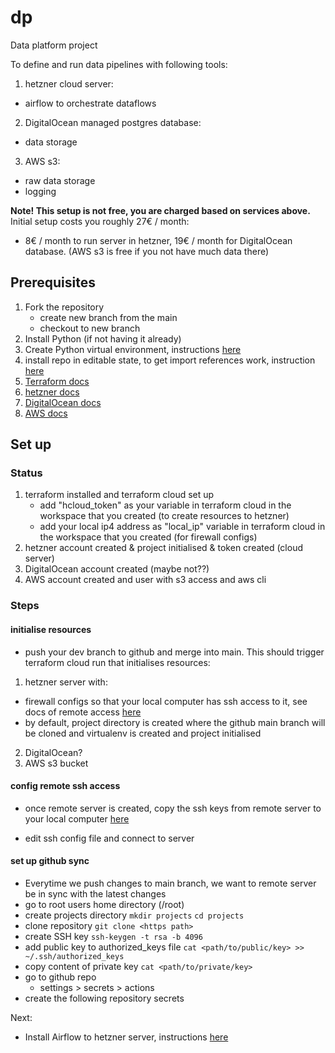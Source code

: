 # dp
Data platform project

To define and run data pipelines with following tools:
1. hetzner cloud server:
- airflow to orchestrate dataflows
2. DigitalOcean managed postgres database:
- data storage
3. AWS s3:
- raw data storage
- logging

**Note! This setup is not free, you are charged based on services above.**
Initial setup costs you roughly 27€ / month:
- 8€ / month to run server in hetzner, 19€ / month for DigitalOcean database. (AWS s3 is free if you not have much data there)

## Prerequisites
1. Fork the repository
    - create new branch from the main
    - checkout to new branch
2. Install Python (if not having it already)
3. Create Python virtual environment, instructions [here](docs/create_venv.md)
4. install repo in editable state, to get import references work, instruction [here](docs/init_project.md)
5. [Terraform docs](docs/systems/init_terraform.md)
6. [hetzner docs](docs/systems//hetzner/init_hetzner.md)
7. [DigitalOcean docs](docs/systems/init_digital_ocean.md)
8. [AWS docs](docs/systems/init_aws.md)


## Set up
### Status
1. terraform installed and terraform cloud set up
    - add "hcloud_token" as your variable in terraform cloud in the workspace that you created (to create resources to hetzner)
    - add your local ip4 address as "local_ip" variable in terraform cloud in the workspace that you created (for firewall configs)
2. hetzner account created & project initialised & token created (cloud server)
3. DigitalOcean account created (maybe not??)
4. AWS account created and user with s3 access and aws cli

### Steps

#### initialise resources
- push your dev branch to github and merge into main. This should trigger terraform cloud run that initialises resources:
1. hetzner server with:
- firewall configs so that your local computer has ssh access to it, see docs of remote access [here](docs/systems/hetzner/remote_connection_hetzner.md)
- by default, project directory is created where the github main branch will be cloned and virtualenv is created and project initialised
2. DigitalOcean?
3. AWS s3 bucket

#### config remote ssh access
- once remote server is created, copy the ssh keys from remote server to your local computer [here](docs/systems/hetzner/remote_connection_hetzner.md)

- edit ssh config file and connect to server

#### set up github sync
- Everytime we push changes to main branch, we want to remote server be in sync with the latest changes
- go to root users home directory (/root)
- create projects directory
```mkdir projects```
```cd projects```
- clone repository
```git clone <https path>```
- create SSH key
```ssh-keygen -t rsa -b 4096```
- add public key to authorized_keys file
```cat <path/to/public/key> >> ~/.ssh/authorized_keys```
- copy content of private key
```cat <path/to/private/key>```
- go to github repo
    - settings > secrets > actions
- create the following repository secrets






Next:
- Install Airflow to hetzner server, instructions [here](docs/systems/hetzner/init_airflow.md)
